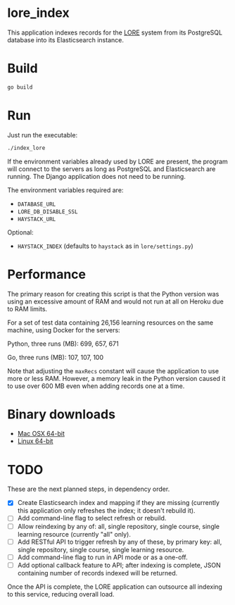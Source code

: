 # lore_index

This application indexes records for the [LORE](https://github.com/mitodl/lore) system from its PostgreSQL database into its Elasticsearch instance.

# Build

```sh
go build
```

# Run

Just run the executable:

```sh
./index_lore
```

If the environment variables already used by LORE are present, the program will connect to the servers as long as PostgreSQL and Elasticsearch are running. The Django application does not need to be running.

The environment variables required are:

- `DATABASE_URL`
- `LORE_DB_DISABLE_SSL`
- `HAYSTACK_URL`

Optional:

- `HAYSTACK_INDEX` (defaults to `haystack` as in `lore/settings.py`)

# Performance

The primary reason for creating this script is that the Python version was using an excessive amount of RAM and would not run at all on Heroku due to RAM limits.

For a set of test data containing 26,156 learning resources on the same machine, using Docker for the servers:

Python, three runs (MB): 699, 657, 671

Go, three runs (MB): 107, 107, 100

Note that adjusting the `maxRecs` constant will cause the application to use more or less RAM. However, a memory leak in the Python version caused it to use over 600 MB even when adding records one at a time.

#  Binary downloads

- [Mac OSX 64-bit](https://aoeus.com/index_lore_OSX)
- [Linux 64-bit](https://aoeus.com/index_lore_Linux64)

# TODO

These are the next planned steps, in dependency order.

- [x] Create Elasticsearch index and mapping if they are missing (currently this application only refreshes the index; it doesn't rebuild it).
- [ ] Add command-line flag to select refresh or rebuild.
- [ ] Allow reindexing by any of: all, single repository, single course, single learning resource (currently "all" only).
- [ ] Add RESTful API to trigger refresh by any of these, by primary key: all, single repository, single course, single learning resource.
- [ ] Add command-line flag to run in API mode or as a one-off.
- [ ] Add optional callback feature to API; after indexing is complete, JSON containing number of records indexed will be returned.

Once the API is complete, the LORE application can outsource all indexing to this service, reducing overall load.
